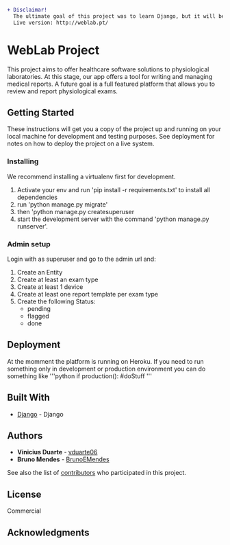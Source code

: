 ```diff
+ Disclaimar!
  The ultimate goal of this project was to learn Django, but it will be kept private
  Live version: http://weblab.pt/
```
# WebLab Project
This project aims to offer healthcare software solutions to physiological laboratories. 
At this stage, our app offers a tool for writing and managing medical reports. A future goal is a full featured platform that allows you to review and report physiological exams.

## Getting Started

These instructions will get you a copy of the project up and running on your local machine for development and testing purposes. See deployment for notes on how to deploy the project on a live system.


### Installing

We recommend installing a virtualenv first for development.

1. Activate your env and run 'pip install -r requirements.txt' to install all dependencies
2. run 'python manage.py migrate'
3. then 'python manage.py createsuperuser 
4. start the development server with the command 'python manage.py runserver'. 
    
### Admin setup
Login with as superuser and go to the admin url and:
1. Create an Entity
2. Create at least an exam type
3. Create at least 1 device
4. Create at least one report template per exam type
5. Create the following Status:
    - pending
    - flagged
    - done


## Deployment
At the momment the platform is running on Heroku. 
If you need to run something only in development or production environment you can do something like
'''python
if production():
    #doStuff '''


## Built With

* [Django](https://www.djangoproject.com/) - Django 

## Authors

* **Vinicius Duarte** -  [vduarte06](https://github.com/vduarte06)
* **Bruno Mendes** -  [BrunoEMendes](https://github.com/BrunoEMendes)

See also the list of [contributors](https://github.com/your/project/contributors) who participated in this project.

## License

Commercial

## Acknowledgments



